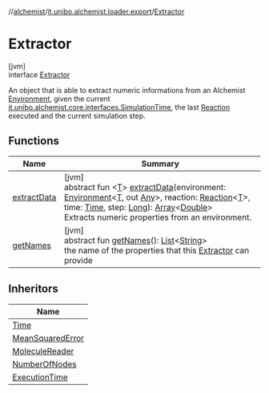 //[alchemist](../../../index.md)/[it.unibo.alchemist.loader.export](../index.md)/[Extractor](index.md)

# Extractor

[jvm]\
interface [Extractor](index.md)

An object that is able to extract numeric informations from an Alchemist [Environment](../../it.unibo.alchemist.model.interfaces/-environment/index.md), given the current [it.unibo.alchemist.core.interfaces.Simulation](../../it.unibo.alchemist.core.interfaces/-simulation/index.md)[Time](../../it.unibo.alchemist.model.interfaces/-time/index.md), the last [Reaction](../../it.unibo.alchemist.model.interfaces/-reaction/index.md) executed and the current simulation step.

## Functions

| Name | Summary |
|---|---|
| [extractData](extract-data.md) | [jvm]<br>abstract fun <[T](extract-data.md)> [extractData](extract-data.md)(environment: [Environment](../../it.unibo.alchemist.model.interfaces/-environment/index.md)<[T](extract-data.md), out [Any](https://kotlinlang.org/api/latest/jvm/stdlib/kotlin/-any/index.html)>, reaction: [Reaction](../../it.unibo.alchemist.model.interfaces/-reaction/index.md)<[T](extract-data.md)>, time: [Time](../../it.unibo.alchemist.model.interfaces/-time/index.md), step: [Long](https://kotlinlang.org/api/latest/jvm/stdlib/kotlin/-long/index.html)): [Array](https://kotlinlang.org/api/latest/jvm/stdlib/kotlin/-array/index.html)<[Double](https://kotlinlang.org/api/latest/jvm/stdlib/kotlin/-double/index.html)><br>Extracts numeric properties from an environment. |
| [getNames](get-names.md) | [jvm]<br>abstract fun [getNames](get-names.md)(): [List](https://docs.oracle.com/javase/8/docs/api/java/util/List.html)<[String](https://docs.oracle.com/javase/8/docs/api/java/lang/String.html)><br>the name of the properties that this [Extractor](index.md) can provide |

## Inheritors

| Name |
|---|
| [Time](../-time/index.md) |
| [MeanSquaredError](../-mean-squared-error/index.md) |
| [MoleculeReader](../-molecule-reader/index.md) |
| [NumberOfNodes](../-number-of-nodes/index.md) |
| [ExecutionTime](../-execution-time/index.md) |

